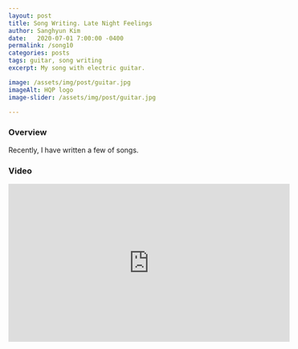```yaml
---
layout: post
title: Song Writing. Late Night Feelings
author: Sanghyun Kim
date:   2020-07-01 7:00:00 -0400
permalink: /song10
categories: posts
tags: guitar, song writing
excerpt: My song with electric guitar.

image: /assets/img/post/guitar.jpg
imageAlt: HQP logo
image-slider: /assets/img/post/guitar.jpg

---
```

### Overview
Recently, I have written a few of songs.

### Video
<div class="row projects-display">
					<div class="video-container">
						<iframe width="560" height="315" src="https://www.youtube.com/embed/JGb1ZzfSWUY
" frameborder="0" allowfullscreen></iframe>
					</div>
</div>

